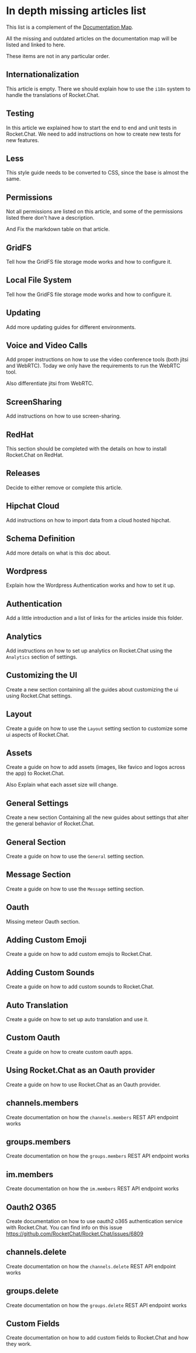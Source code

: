 # In depth missing articles list

This list is a complement of the [Documentation Map](../documentation-map/).

All the missing and outdated articles on the documentation map will be listed and linked to here.

These items are not in any particular order.

## Internationalization

This article is empty. There we should explain how to use the `i18n` system to handle the translations of Rocket.Chat.

## Testing

In this article we explained how to start the end to end and unit tests in Rocket.Chat. We need to add instructions on how to create new tests for new features.

## Less

This style guide needs to be converted to CSS, since the base is almost the same.

## Permissions

Not all permissions are listed on this article, and some of the permissions listed there don't have a description.

And Fix the markdown table on that article.

## GridFS

Tell how the GridFS file storage mode works and how to configure it.

## Local File System

Tell how the GridFS file storage mode works and how to configure it.

## Updating

Add more updating guides for different environments.

## Voice and Video Calls

Add proper instructions on how to use the video conference tools (both jitsi and WebRTC). Today we only have the requirements to run the WebRTC tool.

Also differentiate jitsi from WebRTC.

## ScreenSharing

Add instructions on how to use screen-sharing.

## RedHat

This section should be completed with the details on how to install Rocket.Chat on RedHat.

## Releases

Decide to either remove or complete this article.

## Hipchat Cloud

Add instructions on how to import data from a cloud hosted hipchat.

## Schema Definition

Add more details on what is this doc about.

## Wordpress

Explain how the Wordpress Authentication works and how to set it up.

## Authentication

Add a little introduction and a list of links for the articles inside this folder.

## Analytics

Add instructions on how to set up analytics on Rocket.Chat using the `Analytics` section of settings.

## Customizing the UI

Create a new section containing all the guides about customizing the ui using Rocket.Chat settings.

## Layout

Create a guide on how to use the `Layout` setting section to customize some ui aspects of Rocket.Chat.

## Assets

Create a guide on how to add assets (images, like favico and logos across the app) to Rocket.Chat.

Also Explain what each asset size will change.

## General Settings

Create a new section Containing all the new guides about settings that alter the general behavior of Rocket.Chat.

## General Section

Create a guide on how to use the `General` setting section.

## Message Section

Create a guide on how to use the `Message` setting section.

## Oauth

Missing meteor Oauth section.

## Adding Custom Emoji

Create a guide on how to add custom emojis to Rocket.Chat.

## Adding Custom Sounds

Create a guide on how to add custom sounds to Rocket.Chat.

## Auto Translation

Create a guide on how to set up auto translation and use it.

## Custom Oauth

Create a guide on how to create custom oauth apps.

## Using Rocket.Chat as an Oauth provider

Create a guide on how to use Rocket.Chat as an Oauth provider.

## channels.members

Create documentation on how the `channels.members` REST API endpoint works

## groups.members

Create documentation on how the `groups.members` REST API endpoint works

## im.members

Create documentation on how the `im.members` REST API endpoint works

## Oauth2 O365

Create documentation on how to use oauth2 o365 authentication service with Rocket.Chat. You can find info on this issue <https://github.com/RocketChat/Rocket.Chat/issues/6809>

## channels.delete

Create documentation on how the `channels.delete` REST API endpoint works

## groups.delete

Create documentation on how the `groups.delete` REST API endpoint works

## Custom Fields

Create documentation on how to add custom fields to Rocket.Chat and how they work.
